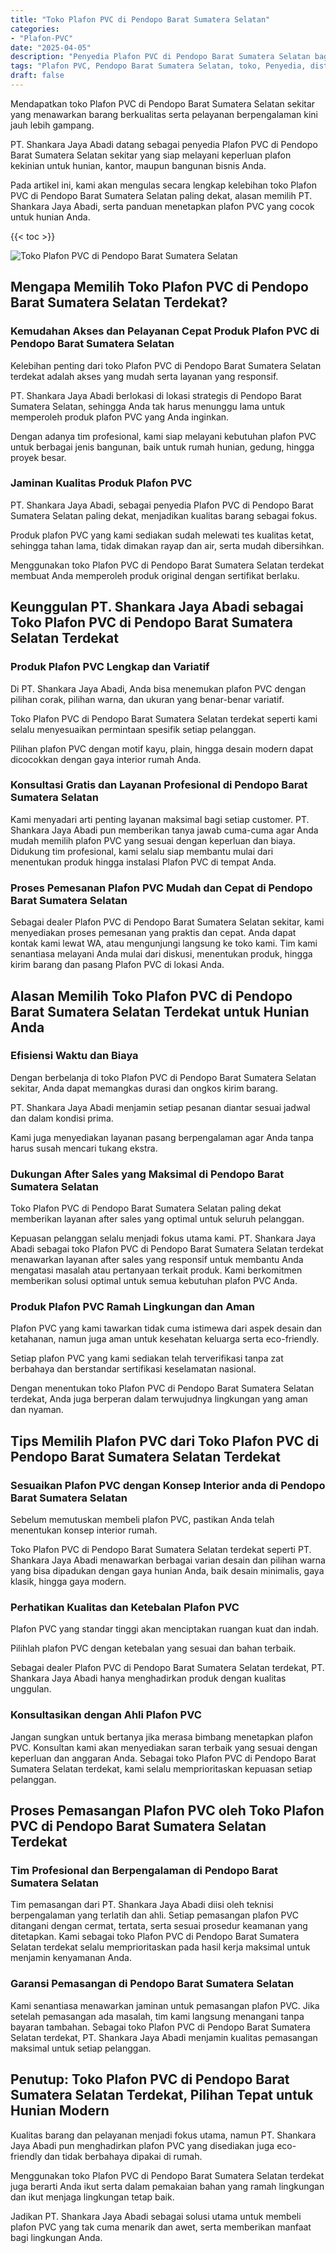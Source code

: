 ```yaml
---
title: "Toko Plafon PVC di Pendopo Barat Sumatera Selatan"
categories: 
- "Plafon-PVC"
date: "2025-04-05"
description: "Penyedia Plafon PVC di Pendopo Barat Sumatera Selatan bagi rumah, kantor, serta gerai. Produk berkualitas, pilihan motif, variasi warna elegan, beserta servis pemasangan ditangani oleh teknisi profesional serta garansi resmi!|Servis distribusi Plafon PVC di Pendopo Barat Sumatera Selatan bagi keperluan tempat tinggal, kantor, atau ritel, beserta plafon unggulan dan penempatan oleh teknisi profesional serta garansi resmi.|Solusi Plafon PVC di Pendopo Barat Sumatera Selatan yang terbukti untuk rumah, office, dan ritel, dengan produk berkualitas dan penempatan dikerjakan oleh tim profesional dan kepastian resmi.|Penjualan Plafon PVC di Pendopo Barat Sumatera Selatan bagi hunian, office, serta toko, beserta plafon berkualitas dan pemasangan oleh tenaga ahli profesional, dilengkapi dengan kepastian resmi.}"
tags: "Plafon PVC, Pendopo Barat Sumatera Selatan, toko, Penyedia, distributor"
draft: false
---
```


Mendapatkan toko Plafon PVC di Pendopo Barat Sumatera Selatan sekitar yang menawarkan barang berkualitas serta pelayanan berpengalaman kini jauh lebih gampang.

PT. Shankara Jaya Abadi datang sebagai penyedia Plafon PVC di Pendopo Barat Sumatera Selatan sekitar yang siap melayani keperluan plafon kekinian untuk hunian, kantor, maupun bangunan bisnis Anda.

Pada artikel ini, kami akan mengulas secara lengkap kelebihan toko Plafon PVC di Pendopo Barat Sumatera Selatan paling dekat, alasan memilih PT. Shankara Jaya Abadi, serta panduan menetapkan plafon PVC yang cocok untuk hunian Anda.

{{< toc >}}

![Toko Plafon PVC di Pendopo Barat Sumatera Selatan](/images/Plafon-PVC/Toko-Plafon-PVC-di-Pendopo-Barat-Sumatera-Selatan.png)


## Mengapa Memilih Toko Plafon PVC di Pendopo Barat Sumatera Selatan Terdekat?

### Kemudahan Akses dan Pelayanan Cepat Produk Plafon PVC di Pendopo Barat Sumatera Selatan

Kelebihan penting dari toko Plafon PVC di Pendopo Barat Sumatera Selatan terdekat adalah akses yang mudah serta layanan yang responsif.

PT. Shankara Jaya Abadi berlokasi di lokasi strategis di Pendopo Barat Sumatera Selatan, sehingga Anda tak harus menunggu lama untuk memperoleh produk plafon PVC yang Anda inginkan.

Dengan adanya tim profesional, kami siap melayani kebutuhan plafon PVC untuk berbagai jenis bangunan, baik untuk rumah hunian, gedung, hingga proyek besar.

### Jaminan Kualitas Produk Plafon PVC

PT. Shankara Jaya Abadi, sebagai penyedia Plafon PVC di Pendopo Barat Sumatera Selatan paling dekat, menjadikan kualitas barang sebagai fokus.

Produk plafon PVC yang kami sediakan sudah melewati tes kualitas ketat, sehingga tahan lama, tidak dimakan rayap dan air, serta mudah dibersihkan.

Menggunakan toko Plafon PVC di Pendopo Barat Sumatera Selatan terdekat membuat Anda memperoleh produk original dengan sertifikat berlaku.

## Keunggulan PT. Shankara Jaya Abadi sebagai Toko Plafon PVC di Pendopo Barat Sumatera Selatan Terdekat

### Produk Plafon PVC Lengkap dan Variatif

Di PT. Shankara Jaya Abadi, Anda bisa menemukan plafon PVC dengan pilihan corak, pilihan warna, dan ukuran yang benar-benar variatif.

Toko Plafon PVC di Pendopo Barat Sumatera Selatan terdekat seperti kami selalu menyesuaikan permintaan spesifik setiap pelanggan.

Pilihan plafon PVC dengan motif kayu, plain, hingga desain modern dapat dicocokkan dengan gaya interior rumah Anda.

### Konsultasi Gratis dan Layanan Profesional di Pendopo Barat Sumatera Selatan

Kami menyadari arti penting layanan maksimal bagi setiap customer. PT. Shankara Jaya Abadi pun memberikan tanya jawab cuma-cuma agar Anda mudah memilih plafon PVC yang sesuai dengan keperluan dan biaya. Didukung tim profesional, kami selalu siap membantu mulai dari menentukan produk hingga instalasi Plafon PVC di tempat Anda.

### Proses Pemesanan Plafon PVC Mudah dan Cepat di Pendopo Barat Sumatera Selatan

Sebagai dealer Plafon PVC di Pendopo Barat Sumatera Selatan sekitar, kami menyediakan proses pemesanan yang praktis dan cepat. Anda dapat kontak kami lewat WA, atau mengunjungi langsung ke toko kami. Tim kami senantiasa melayani Anda mulai dari diskusi, menentukan produk, hingga kirim barang dan pasang Plafon PVC di lokasi Anda.

## Alasan Memilih Toko Plafon PVC di Pendopo Barat Sumatera Selatan Terdekat untuk Hunian Anda

### Efisiensi Waktu dan Biaya

Dengan berbelanja di toko Plafon PVC di Pendopo Barat Sumatera Selatan sekitar, Anda dapat memangkas durasi dan ongkos kirim barang.

PT. Shankara Jaya Abadi menjamin setiap pesanan diantar sesuai jadwal dan dalam kondisi prima.

Kami juga menyediakan layanan pasang berpengalaman agar Anda tanpa harus susah mencari tukang ekstra.

### Dukungan After Sales yang Maksimal di Pendopo Barat Sumatera Selatan

Toko Plafon PVC di Pendopo Barat Sumatera Selatan paling dekat memberikan layanan after sales yang optimal untuk seluruh pelanggan.

Kepuasan pelanggan selalu menjadi fokus utama kami. PT. Shankara Jaya Abadi sebagai toko Plafon PVC di Pendopo Barat Sumatera Selatan terdekat menawarkan layanan after sales yang responsif untuk membantu Anda mengatasi masalah atau pertanyaan terkait produk. Kami berkomitmen memberikan solusi optimal untuk semua kebutuhan plafon PVC Anda.

### Produk Plafon PVC Ramah Lingkungan dan Aman

Plafon PVC yang kami tawarkan tidak cuma istimewa dari aspek desain dan ketahanan, namun juga aman untuk kesehatan keluarga serta eco-friendly.

Setiap plafon PVC yang kami sediakan telah terverifikasi tanpa zat berbahaya dan berstandar sertifikasi keselamatan nasional.

Dengan menentukan toko Plafon PVC di Pendopo Barat Sumatera Selatan terdekat, Anda juga berperan dalam terwujudnya lingkungan yang aman dan nyaman.

## Tips Memilih Plafon PVC dari Toko Plafon PVC di Pendopo Barat Sumatera Selatan Terdekat

### Sesuaikan Plafon PVC dengan Konsep Interior anda di Pendopo Barat Sumatera Selatan

Sebelum memutuskan membeli plafon PVC, pastikan Anda telah menentukan konsep interior rumah.

Toko Plafon PVC di Pendopo Barat Sumatera Selatan terdekat seperti PT. Shankara Jaya Abadi menawarkan berbagai varian desain dan pilihan warna yang bisa dipadukan dengan gaya hunian Anda, baik desain minimalis, gaya klasik, hingga gaya modern.

### Perhatikan Kualitas dan Ketebalan Plafon PVC

Plafon PVC yang standar tinggi akan menciptakan ruangan kuat dan indah.

Pilihlah plafon PVC dengan ketebalan yang sesuai dan bahan terbaik.

Sebagai dealer Plafon PVC di Pendopo Barat Sumatera Selatan terdekat, PT. Shankara Jaya Abadi hanya menghadirkan produk dengan kualitas unggulan.

### Konsultasikan dengan Ahli Plafon PVC

Jangan sungkan untuk bertanya jika merasa bimbang menetapkan plafon PVC. Konsultan kami akan menyediakan saran terbaik yang sesuai dengan keperluan dan anggaran Anda. Sebagai toko Plafon PVC di Pendopo Barat Sumatera Selatan terdekat, kami selalu memprioritaskan kepuasan setiap pelanggan.

## Proses Pemasangan Plafon PVC oleh Toko Plafon PVC di Pendopo Barat Sumatera Selatan Terdekat

### Tim Profesional dan Berpengalaman di Pendopo Barat Sumatera Selatan

Tim pemasangan dari PT. Shankara Jaya Abadi diisi oleh teknisi berpengalaman yang terlatih dan ahli. Setiap pemasangan plafon PVC ditangani dengan cermat, tertata, serta sesuai prosedur keamanan yang ditetapkan. Kami sebagai toko Plafon PVC di Pendopo Barat Sumatera Selatan terdekat selalu memprioritaskan pada hasil kerja maksimal untuk menjamin kenyamanan Anda.

### Garansi Pemasangan di Pendopo Barat Sumatera Selatan

Kami senantiasa menawarkan jaminan untuk pemasangan plafon PVC. Jika setelah pemasangan ada masalah, tim kami langsung menangani tanpa bayaran tambahan. Sebagai toko Plafon PVC di Pendopo Barat Sumatera Selatan terdekat, PT. Shankara Jaya Abadi menjamin kualitas pemasangan maksimal untuk setiap pelanggan.

## Penutup: Toko Plafon PVC di Pendopo Barat Sumatera Selatan Terdekat, Pilihan Tepat untuk Hunian Modern

Kualitas barang dan pelayanan menjadi fokus utama, namun PT. Shankara Jaya Abadi pun menghadirkan plafon PVC yang disediakan juga eco-friendly dan tidak berbahaya dipakai di rumah.

Menggunakan toko Plafon PVC di Pendopo Barat Sumatera Selatan terdekat juga berarti Anda ikut serta dalam pemakaian bahan yang ramah lingkungan dan ikut menjaga lingkungan tetap baik.

Jadikan PT. Shankara Jaya Abadi sebagai solusi utama untuk membeli plafon PVC yang tak cuma menarik dan awet, serta memberikan manfaat bagi lingkungan Anda.